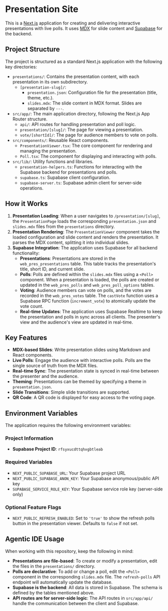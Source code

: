 # Presentation Site

This is a [Next.js](https://nextjs.org/) application for creating and delivering interactive presentations with live polls. It uses [MDX](https://mdxjs.com/) for slide content and [Supabase](https://supabase.io/) for the backend.

## Project Structure

The project is structured as a standard Next.js application with the following key directories:

-   `presentations/`: Contains the presentation content, with each presentation in its own subdirectory.
    -   `[presentation-slug]/`:
        -   `presentation.json`: Configuration file for the presentation (title, theme, etc.).
        -   `slides.mdx`: The slide content in MDX format. Slides are separated by `---`.
-   `src/app/`: The main application directory, following the Next.js App Router structure.
    -   `api/`: API routes for handling presentation and poll logic.
    -   `presentation/[slug]/`: The page for viewing a presentation.
    -   `vote/[shortId]/`: The page for audience members to vote on polls.
-   `src/components/`: Reusable React components.
    -   `PresentationViewer.tsx`: The core component for rendering and managing the presentation.
    -   `Poll.tsx`: The component for displaying and interacting with polls.
-   `src/lib/`: Utility functions and libraries.
    -   `presentation-helpers.ts`: Functions for interacting with the Supabase backend for presentations and polls.
    -   `supabase.ts`: Supabase client configuration.
    -   `supabase-server.ts`: Supabase admin client for server-side operations.

## How it Works

1.  **Presentation Loading**: When a user navigates to `/presentation/[slug]`, the `PresentationPage` loads the corresponding `presentation.json` and `slides.mdx` files from the `presentations` directory.
2.  **Presentation Rendering**: The `PresentationViewer` component takes the loaded configuration and slide content and renders the presentation. It parses the MDX content, splitting it into individual slides.
3.  **Supabase Integration**: The application uses Supabase for all backend functionality:
    -   **Presentations**: Presentations are stored in the `web_pres_presentations` table. This table tracks the presentation's title, short ID, and current slide.
    -   **Polls**: Polls are defined within the `slides.mdx` files using a `<Poll>` component. When a presentation is loaded, the polls are created or updated in the `web_pres_polls` and `web_pres_poll_options` tables.
    -   **Voting**: Audience members can vote on polls, and the votes are recorded in the `web_pres_votes` table. The `castVote` function uses a Supabase RPC function (`increment_vote`) to atomically update the vote count.
    -   **Real-time Updates**: The application uses Supabase Realtime to keep the presentation and polls in sync across all clients. The presenter's view and the audience's view are updated in real-time.

## Key Features

-   **MDX-based Slides**: Write presentation slides using Markdown and React components.
-   **Live Polls**: Engage the audience with interactive polls. Polls are the single source of truth from the MDX files.
-   **Real-time Sync**: The presentation state is synced in real-time between the presenter and the audience.
-   **Theming**: Presentations can be themed by specifying a theme in `presentation.json`.
-   **Slide Transitions**: Simple slide transitions are supported.
-   **QR Code**: A QR code is displayed for easy access to the voting page.

## Environment Variables

The application requires the following environment variables:

### Project Information
-   **Supabase Project ID**: `rfsyxucdttqhxgbtleab`

### Required Variables
-   `NEXT_PUBLIC_SUPABASE_URL`: Your Supabase project URL
-   `NEXT_PUBLIC_SUPABASE_ANON_KEY`: Your Supabase anonymous/public API key
-   `SUPABASE_SERVICE_ROLE_KEY`: Your Supabase service role key (server-side only)

### Optional Feature Flags
-   `NEXT_PUBLIC_REFRESH_ENABLED`: Set to `'true'` to show the refresh polls button in the presentation viewer. Defaults to `false` if not set.

## Agentic IDE Usage

When working with this repository, keep the following in mind:

-   **Presentations are file-based**: To create or modify a presentation, edit the files in the `presentations/` directory.
-   **Polls are declarative**: To add or change a poll, edit the `<Poll>` component in the corresponding `slides.mdx` file. The `refresh-polls` API endpoint will automatically update the database.
-   **Supabase is the backend**: All data is stored in Supabase. The schema is defined by the tables mentioned above.
-   **API routes are for server-side logic**: The API routes in `src/app/api/` handle the communication between the client and Supabase.
